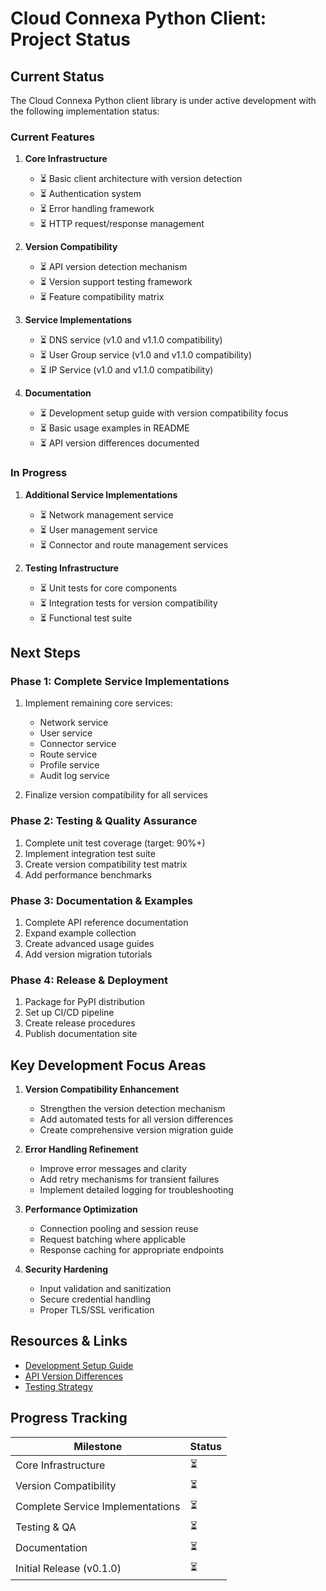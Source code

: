 # Cloud Connexa Python Client: Project Status

## Current Status

The Cloud Connexa Python client library is under active development with the following implementation status:

### Current Features

1. **Core Infrastructure**
   - ⏳ Basic client architecture with version detection
   - ⏳ Authentication system
   - ⏳ Error handling framework
   - ⏳ HTTP request/response management

2. **Version Compatibility**
   - ⏳ API version detection mechanism
   - ⏳ Version support testing framework
   - ⏳ Feature compatibility matrix

3. **Service Implementations**
   - ⏳ DNS service (v1.0 and v1.1.0 compatibility)
   - ⏳ User Group service (v1.0 and v1.1.0 compatibility)
   - ⏳ IP Service (v1.0 and v1.1.0 compatibility)

4. **Documentation**
   - ⏳ Development setup guide with version compatibility focus
   - ⏳ Basic usage examples in README
   - ⏳ API version differences documented

### In Progress

1. **Additional Service Implementations**
   - ⏳ Network management service
   - ⏳ User management service
   - ⏳ Connector and route management services

2. **Testing Infrastructure**
   - ⏳ Unit tests for core components
   - ⏳ Integration tests for version compatibility
   - ⏳ Functional test suite

## Next Steps

### Phase 1: Complete Service Implementations

1. Implement remaining core services:
   - Network service
   - User service
   - Connector service
   - Route service
   - Profile service
   - Audit log service

2. Finalize version compatibility for all services

### Phase 2: Testing & Quality Assurance

1. Complete unit test coverage (target: 90%+)
2. Implement integration test suite
3. Create version compatibility test matrix
4. Add performance benchmarks

### Phase 3: Documentation & Examples

1. Complete API reference documentation
2. Expand example collection
3. Create advanced usage guides
4. Add version migration tutorials

### Phase 4: Release & Deployment

1. Package for PyPI distribution
2. Set up CI/CD pipeline
3. Create release procedures
4. Publish documentation site

## Key Development Focus Areas

1. **Version Compatibility Enhancement**
   - Strengthen the version detection mechanism
   - Add automated tests for all version differences
   - Create comprehensive version migration guide

2. **Error Handling Refinement**
   - Improve error messages and clarity
   - Add retry mechanisms for transient failures
   - Implement detailed logging for troubleshooting

3. **Performance Optimization**
   - Connection pooling and session reuse
   - Request batching where applicable
   - Response caching for appropriate endpoints

4. **Security Hardening**
   - Input validation and sanitization
   - Secure credential handling
   - Proper TLS/SSL verification

## Resources & Links

- [Development Setup Guide](../development/setup.md)
- [API Version Differences](../examples/api_versioning.md)
- [Testing Strategy](../testing/README.md)

## Progress Tracking

| Milestone | Status |
|-----------|--------|
| Core Infrastructure | ⏳ |
| Version Compatibility | ⏳ |
| Complete Service Implementations | ⏳ |
| Testing & QA | ⏳ |
| Documentation | ⏳ |
| Initial Release (v0.1.0) | ⏳ | 